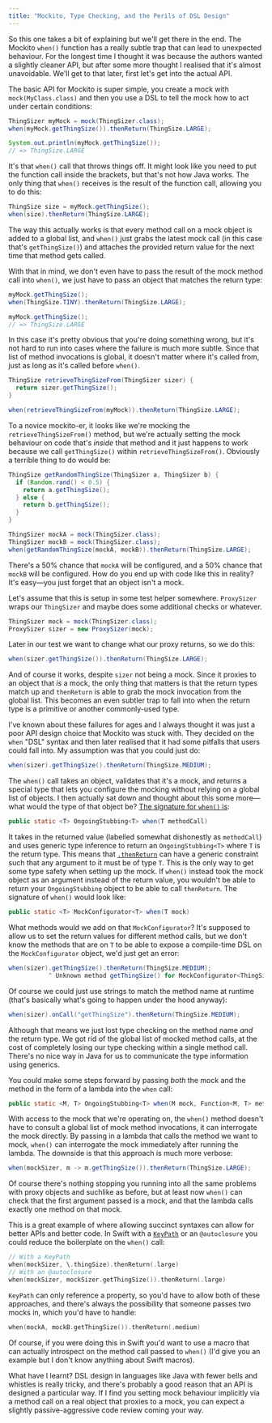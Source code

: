 ```yaml
---
title: "Mockito, Type Checking, and the Perils of DSL Design"
---
```


So this one takes a bit of explaining but we'll get there in the end. The Mockito `when()` function has a really subtle trap that can lead to unexpected behaviour. For the longest time I thought it was because the authors wanted a slightly cleaner API, but after some more thought I realised that it's almost unavoidable. We'll get to that later, first let's get into the actual API.

The basic API for Mockito is super simple, you create a mock with `mock(MyClass.class)` and then you use a DSL to tell the mock how to act under certain conditions:

```java
ThingSizer myMock = mock(ThingSizer.class);
when(myMock.getThingSize()).thenReturn(ThingSize.LARGE);

System.out.println(myMock.getThingSize());
// => ThingSize.LARGE
```

It's that `when()` call that throws things off. It might look like you need to put the function call inside the brackets, but that's not how Java works. The only thing that `when()` receives is the result of the function call, allowing you to do this:

```java
ThingSize size = myMock.getThingSize();
when(size).thenReturn(ThingSize.LARGE);
```

The way this actually works is that every method call on a mock object is added to a global list, and `when()` just grabs the latest mock call (in this case that's `getThingSize()`) and attaches the provided return value for the next time that method gets called.

With that in mind, we don't even have to pass the result of the mock method call into `when()`, we just have to pass an object that matches the return type:

```java
myMock.getThingSize();
when(ThingSize.TINY).thenReturn(ThingSize.LARGE);

myMock.getThingSize();
// => ThingSize.LARGE
```

In this case it's pretty obvious that you're doing something wrong, but it's not hard to run into cases where the failure is much more subtle. Since that list of method invocations is global, it doesn't matter where it's called from, just as long as it's called before `when()`.

```java
ThingSize retrieveThingSizeFrom(ThingSizer sizer) {
  return sizer.getThingSize();
}

when(retrieveThingSizeFrom(myMock)).thenReturn(ThingSize.LARGE);
```

To a novice mockito-er, it looks like we're mocking the `retrieveThingSizeFrom()` method, but we're actually setting the mock behaviour on code that's _inside_ that method and it just happens to work because we call `getThingSize()` within `retrieveThingSizeFrom()`. Obviously a terrible thing to do would be:

```java
ThingSize getRandomThingSize(ThingSizer a, ThingSizer b) {
  if (Random.rand() < 0.5) {
    return a.getThingSize();
  } else {
    return b.getThingSize();
  }
}

ThingSizer mockA = mock(ThingSizer.class);
ThingSizer mockB = mock(ThingSizer.class);
when(getRandomThingSize(mockA, mockB)).thenReturn(ThingSize.LARGE);
```

There's a 50% chance that `mockA` will be configured, and a 50% chance that `mockB` will be configured. How do you end up with code like this in reality? It's easy—you just forget that an object isn't a mock.

Let's assume that this is setup in some test helper somewhere. `ProxySizer` wraps our `ThingSizer` and maybe does some additional checks or whatever.

```java
ThingSizer mock = mock(ThingSizer.class);
ProxySizer sizer = new ProxySizer(mock);
```

Later in our test we want to change what our proxy returns, so we do this:

```java
when(sizer.getThingSize()).thenReturn(ThingSize.LARGE);
```

And of course it works, despite `sizer` not being a mock. Since it proxies to an object that _is_ a mock, the only thing that matters is that the return types match up and `thenReturn` is able to grab the mock invocation from the global list. This becomes an even subtler trap to fall into when the return type is a primitive or another commonly-used type.

I've known about these failures for ages and I always thought it was just a poor API design choice that Mockito was stuck with. They decided on the `when` "DSL" syntax and then later realised that it had some pitfalls that users could fall into. My assumption was that you could just do:

```java
when(sizer).getThingSize().thenReturn(ThingSize.MEDIUM);
```

The `when()` call takes an object, validates that it's a mock, and returns a special type that lets you configure the mocking without relying on a global list of objects. I then actually sat down and thought about this some more—what would the type of that object be? [The signature for `when()` is][when-sig]:

[when-sig]: https://site.mockito.org/javadoc/current/org/mockito/Mockito.html#when(T)

```java
public static <T> OngoingStubbing<T> when(T methodCall)
```

It takes in the returned value (labelled somewhat dishonestly as `methodCall`) and uses generic type inference to return an `OngoingStubbing<T>` where `T` is the return type. This means that [`.thenReturn`][thenreturn-sig] can have a generic constraint such that any argument to it must be of type `T`. This is the only way to get some type safety when setting up the mock. If `when()` instead took the mock object as an argument instead of the return value, you wouldn't be able to return your `OngoingStubbing` object to be able to call `thenReturn`. The signature of `when()` would look like:

[thenreturn-sig]: https://site.mockito.org/javadoc/current/org/mockito/stubbing/OngoingStubbing.html#thenReturn(T)

```java
public static <T> MockConfigurator<T> when(T mock)
```

What methods would we add on that `MockConfigurator`? It's supposed to allow us to set the return values for different method calls, but we don't know the methods that are on `T` to be able to expose a compile-time DSL on the `MockConfigurator` object, we'd just get an error:

```java
when(sizer).getThingSize().thenReturn(ThingSize.MEDIUM);
           ^ Unknown method getThingSize() for MockConfigurator<ThingSizer>
```

Of course we could just use strings to match the method name at runtime (that's basically what's going to happen under the hood anyway):

```java
when(sizer).onCall("getThingSize").thenReturn(ThingSize.MEDIUM);
```

Although that means we just lost type checking on the method name _and_ the return type. We got rid of the global list of mocked method calls, at the cost of completely losing our type checking within a single method call. There's no nice way in Java for us to communicate the type information using generics.

You could make some steps forward by passing _both_ the mock and the method in the form of a lambda into the `when` call:

```java
public static <M, T> OngoingStubbing<T> when(M mock, Function<M, T> method)
```

With access to the mock that we're operating on, the `when()` method doesn't have to consult a global list of mock method invocations, it can interrogate the mock directly. By passing in a lambda that calls the method we want to mock, `when()` can interrogate the mock immediately after running the lambda. The downside is that this approach is much more verbose:

```java
when(mockSizer, m -> m.getThingSize()).thenReturn(ThingSize.LARGE);
```

Of course there's nothing stopping you running into all the same problems with proxy objects and suchlike as before, but at least now `when()` can check that the first argument passed is a mock, and that the lambda calls exactly one method on that mock.

This is a great example of where allowing succinct syntaxes can allow for better APIs and better code. In Swift with a [`KeyPath`](https://developer.apple.com/documentation/swift/keypath) or an `@autoclosure` you could reduce the boilerplate on the `when()` call:

```swift
// With a KeyPath
when(mockSizer, \.thingSize).thenReturn(.large)
// With an @autoclosure
when(mockSizer, mockSizer.getThingSize()).thenReturn(.large)
```

`KeyPath` can only reference a property, so you'd have to allow both of these approaches, and there's always the possibility that someone passes two mocks in, which you'd have to handle:

```swift
when(mockA, mockB.getThingSize()).thenReturn(.medium)
```

Of course, if you were doing this in Swift you'd want to use a macro that can actually introspect on the method call passed to `when()` (I'd give you an example but I don't know anything about Swift macros).

What have I learnt? DSL design in languages like Java with fewer bells and whistles is really tricky, and there's probably a good reason that an API is designed a particular way. If I find you setting mock behaviour implicitly via a method call on a real object that proxies to a mock, you can expect a slightly passive-aggressive code review coming your way.
